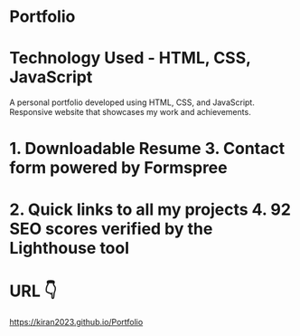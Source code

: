 # Portfolio

# Technology Used - HTML, CSS, JavaScript
A personal portfolio developed using HTML, CSS, and JavaScript. Responsive website that showcases my work and achievements.

# 1. Downloadable Resume 3. Contact form powered by Formspree
# 2. Quick links to all my projects 4. 92 SEO scores verified by the Lighthouse tool

 # URL 👇
 https://kiran2023.github.io/Portfolio
